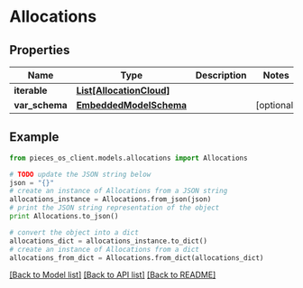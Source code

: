 # Allocations


## Properties
Name | Type | Description | Notes
------------ | ------------- | ------------- | -------------
**iterable** | [**List[AllocationCloud]**](AllocationCloud.md) |  | 
**var_schema** | [**EmbeddedModelSchema**](EmbeddedModelSchema.md) |  | [optional] 

## Example

```python
from pieces_os_client.models.allocations import Allocations

# TODO update the JSON string below
json = "{}"
# create an instance of Allocations from a JSON string
allocations_instance = Allocations.from_json(json)
# print the JSON string representation of the object
print Allocations.to_json()

# convert the object into a dict
allocations_dict = allocations_instance.to_dict()
# create an instance of Allocations from a dict
allocations_from_dict = Allocations.from_dict(allocations_dict)
```
[[Back to Model list]](../README.md#documentation-for-models) [[Back to API list]](../README.md#documentation-for-api-endpoints) [[Back to README]](../README.md)


